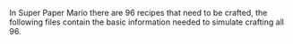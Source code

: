 In Super Paper Mario there are 96 recipes that need to be crafted, the following files contain the basic information needed to simulate crafting all 96.
